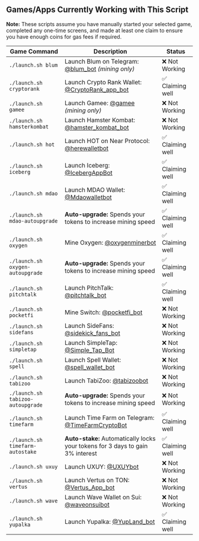 ## Games/Apps Currently Working with This Script  

**Note:** These scripts assume you have manually started your selected game, completed any one-time screens, and made at least one claim to ensure you have enough coins for gas fees if required.  

| Game Command                      | Description                                                                                       | Status           |
|-----------------------------------|---------------------------------------------------------------------------------------------------|------------------|
| `./launch.sh blum`                | Launch Blum on Telegram: [@blum_bot](https://web.telegram.org/k/#@blum_bot) *(mining only)*       | ❌ Not Working   |
| `./launch.sh cryptorank`          | Launch Crypto Rank Wallet: [@CryptoRank_app_bot](https://web.telegram.org/k/#@CryptoRank_app_bot) | ✅ Claiming well |
| `./launch.sh gamee`               | Launch Gamee: [@gamee](https://t.me/gamee/start?startapp=ref_7254165458) *(mining only)*          | ❌ Not Working   |
| `./launch.sh hamsterkombat`       | Launch Hamster Kombat: [@hamster_kombat_bot](https://web.telegram.org/k/#@hamster_kombat_bot)     | ❌ Not Working   |
| `./launch.sh hot`                 | Launch HOT on Near Protocol: [@herewalletbot](https://t.me/herewalletbot)                         | ✅ Claiming well |
| `./launch.sh iceberg`             | Launch Iceberg: [@IcebergAppBot](https://web.telegram.org/k/#@IcebergAppBot)                      | ✅ Claiming well |
| `./launch.sh mdao`                | Launch MDAO Wallet: [@Mdaowalletbot](https://web.telegram.org/k/#@Mdaowalletbot)                  | ✅ Claiming well |
| `./launch.sh mdao-autoupgrade`    | **Auto-upgrade:** Spends your tokens to increase mining speed                                     | ✅ Claiming well |
| `./launch.sh oxygen`              | Mine Oxygen: [@oxygenminerbot](https://web.telegram.org/k/#@oxygenminerbot)                       | ✅ Claiming well |
| `./launch.sh oxygen-autoupgrade`  | **Auto-upgrade:** Spends your tokens to increase mining speed                                     | ✅ Claiming well |
| `./launch.sh pitchtalk`           | Launch PitchTalk: [@pitchtalk_bot](https://web.telegram.org/k/#@pitchtalk_bot)                    | ✅ Claiming well |
| `./launch.sh pocketfi`            | Mine Switch: [@pocketfi_bot](https://web.telegram.org/k/#@pocketfi_bot)                           | ❌ Not Working   |
| `./launch.sh sidefans`            | Launch SideFans: [@sidekick_fans_bot](https://web.telegram.org/k/#@sidekick_fans_bot)             | ❌ Not Working   |
| `./launch.sh simpletap`           | Launch SimpleTap: [@Simple_Tap_Bot](https://t.me/Simple_Tap_Bot/app?startapp=1719999344321)       | ❌ Not Working   |
| `./launch.sh spell`               | Launch Spell Wallet: [@spell_wallet_bot](https://web.telegram.org/k/#@spell_wallet_bot)           | ❌ Not Working   |
| `./launch.sh tabizoo`             | Launch TabiZoo: [@tabizoobot](https://web.telegram.org/k/#@tabizoobot)                            | ❌ Not Working   |
| `./launch.sh tabizoo-autoupgrade` | **Auto-upgrade:** Spends your tokens to increase mining speed                                     | ❌ Not Working   |
| `./launch.sh timefarm`            | Launch Time Farm on Telegram: [@TimeFarmCryptoBot](https://t.me/TimeFarmCryptoBot)                | ✅ Claiming well |
| `./launch.sh timefarm-autostake`  | **Auto-stake:** Automatically locks your tokens for 3 days to gain 3% interest                    | ✅ Claiming well |
| `./launch.sh uxuy`                | Launch UXUY: [@UXUYbot](https://t.me/UXUYbot)                                                     | ❌ Not Working   |
| `./launch.sh vertus`              | Launch Vertus on TON: [@Vertus_App_bot](https://t.me/Vertus_App_bot)                              | ❌ Not Working   |
| `./launch.sh wave`                | Launch Wave Wallet on Sui: [@waveonsuibot](https://t.me/waveonsuibot)                             | ❌ Not Working   |
| `./launch.sh yupalka`             | Launch Yupalka: [@YupLand_bot](https://t.me/YupLand_bot)                                          | ✅ Claiming well |
